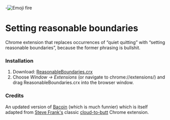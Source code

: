 -![Emoji fire](https://github.com/dsandler/bacoin/raw/master/Artwork/fire.png)

# Setting reasonable boundaries

Chrome extension that replaces occurrences of “quiet&nbsp;quitting” with “setting reasonable boundaries”, because the former phrasing is bullshit.

### Installation

1. Download: [ReasonableBoundaries.crx](https://github.com/dsandler/bacoin/blob/master/ReasonableBoundaries.crx?raw=true)
2. Choose _Window &rarr; Extensions_ (or navigate to chrome://extensions/) and drag ReasonableBoundaries.crx into the browser window.

### Credits

An updated version of [Bacoin](https://github.com/dsandler/bacoin) (which is
much funnier) which is itself adapted from [Steve
Frank's](http://stevenf.com/) classic
[cloud-to-butt](https://github.com/panicsteve/cloud-to-butt) Chrome extension.

